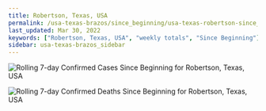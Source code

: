 ```yaml
---
title: Robertson, Texas, USA
permalink: /usa-texas-brazos/since_beginning/usa-texas-robertson-since_beginning.html
last_updated: Mar 30, 2022
keywords: ["Robertson, Texas, USA", "weekly totals", "Since Beginning"]
sidebar: usa-texas-brazos_sidebar
---
```


![Rolling 7-day Confirmed Cases Since Beginning for Robertson, Texas, USA](/covid_tracker/images/graphs/usa-texas-robertson-rolling_7_days_confirmed-since_beginning_graph.png)

![Rolling 7-day Confirmed Deaths Since Beginning for Robertson, Texas, USA](/covid_tracker/images/graphs/usa-texas-robertson-rolling_7_days_deaths-since_beginning_graph.png)
